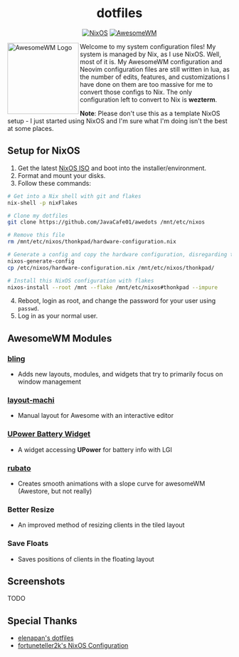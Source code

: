 <div align=center>

# dotfiles

[![NixOS](https://img.shields.io/badge/NixOS-21.11-informational.svg?logo=nixos)](https://github.com/nixos/nixpkgs) [![AwesomeWM](https://img.shields.io/badge/AwesomeWM-git-blue.svg?logo=lua)](https://github.com/awesomeWM/awesome)

</div>

<a href="https://awesomewm.org/"><img alt="AwesomeWM Logo" height="160" align = "left" src="https://upload.wikimedia.org/wikipedia/commons/0/07/Awesome_logo.svg"></a>

Welcome to my system configuration files! My system is managed by Nix, as I use NixOS. Well, most of it is. My AwesomeWM configuration and Neovim configuration files are still written in lua, as the number of edits, features, and customizations I have done on them are too massive for me to convert those configs to Nix. The only configuration left to convert to Nix is **wezterm**.

**Note**: Please don't use this as a template NixOS setup - I just started using NixOS and I'm sure what I'm doing isn't the best at some places.


## Setup for NixOS
1. Get the latest [NixOS ISO](https://nixos.org/download.html) and boot into the installer/environment.
2. Format and mount your disks.
3. Follow these commands:

```bash
# Get into a Nix shell with git and flakes
nix-shell -p nixFlakes

# Clone my dotfiles
git clone https://github.com/JavaCafe01/awedots /mnt/etc/nixos

# Remove this file
rm /mnt/etc/nixos/thonkpad/hardware-configuration.nix

# Generate a config and copy the hardware configuration, disregarding the generated configuration.nix
nixos-generate-config
cp /etc/nixos/hardware-configuration.nix /mnt/etc/nixos/thonkpad/

# Install this NixOS configuration with flakes
nixos-install --root /mnt --flake /mnt/etc/nixos#thonkpad --impure
```
4. Reboot, login as root, and change the password for your user using `passwd`.
5. Log in as your normal user.


## AwesomeWM Modules
### [bling](https://github.com/BlingCorp/bling)
- Adds new layouts, modules, and widgets that try to primarily focus on window management
### [layout-machi](https://github.com/xinhaoyuan/layout-machi)
- Manual layout for Awesome with an interactive editor
### [UPower Battery Widget](https://github.com/Aire-One/awesome-battery_widget)
- A widget accessing **UPower** for battery info with LGI
### [rubato](https://github.com/andOrlando/rubato)
- Creates smooth animations with a slope curve for awesomeWM (Awestore, but not really)
### Better Resize
- An improved method of resizing clients in the tiled layout
### Save Floats
- Saves positions of clients in the floating layout

## Screenshots
TODO

## Special Thanks
- [elenapan's dotfiles](https://github.com/elenapan/dotfiles)
- [fortuneteller2k's NixOS Configuration](https://github.com/fortuneteller2k/nix-config)
